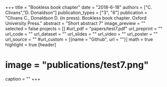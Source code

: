 +++
title = "Bookless book chapter"
date = "2018-6-18"
authors = ["C. Clivans","D. Donaldson"]
publication_types = ["3", "6"]
publication = "Clivans C., Donaldson D. (in press). Bookless book chapter. Oxford University Press."
abstract = "Short abstract 7"
image_preview = ""
selected = false
projects = []
#url_pdf = "papers/test7.pdf"
url_preprint = ""
url_code = ""
url_dataset = ""
url_slides = ""
url_video = ""
url_poster = ""
url_source = ""
#url_custom = [{name = "Github", url = ""}]
math = true
highlight = true
[header]
# image = "publications/test7.png"
caption = ""
+++